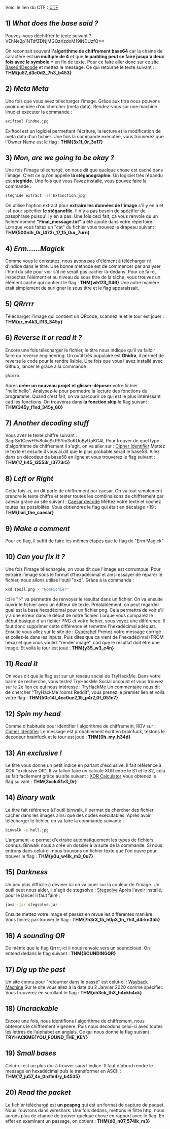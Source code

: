 Voici le lien du CTF :
[CTF](https://tryhackme.com/room/ctfcollectionvol1)

## 1) *What does the base said ?*

Pouvez-vous déchiffrer le texte suivant ?
VEhNe2p1NTdfZDNjMGQzXzdoM19iNDUzfQ==

On reconnait souvent **l'algorithme de chiffrement base64** car la chaine de caractère est **un multiple de 4** et que **le padding peut se faire jusqu'à deux fois avec le symbole =** en fin de texte. Pour ce faire aller donc sur ce site [Base64Decode](https://www.base64decode.org/) et mettez le message. 
Ce qui retourne le texte suivant :
**THM{ju57_d3c0d3_7h3_b453}**

## 2) *Meta Meta*

Une fois que vous avez télécharger l'image. Grâce aux titre nous pouvons avoir une idée d'où chercher (meta data).
Rendez-vous sur une machine linux et exécuter la commande :

```bash
exiftool Findme.jpg
```

Exiftool est un logiciel permettant l'écriture, la lecture et la modification de meta data d'un fichier.
Une fois la commande exécutée, vous trouverez que l'Owner Name est le flag :
**THM{3x1f_0r_3x17}**

## 3) *Mon, are we going to be okay ?*

Une fois l'image téléchargé, on nous dit que quelque chose est caché dans l'image. C'est ce qu'on appelle **la stéganographie.** Un logiciel très répandu est **steghide.** Une fois que vous l'avez installé, vous pouvez faire la commande :

```bash
steghide extract -sf Extinction.jpg
```

On utilise l'option extract pour **extraire les données de l'image** s'il y en a et -sf pour spécifier **le stéganofile.**
Il n'y a pas besoin de spécifier de passphrase puisqu'il y en a pas.
Une fois ceci fait, ça vous renvoie qu'un fichier nommé **"Final_message.txt"** a été ajouté dans votre répertoire.
Lorsque vous faites un "cat" du fichier vous trouvez le drapeau suivant :
**THM{500n3r_0r_l473r_17_15_0ur_7urn}**

## 4) *Erm......Magick*

Comme vous le constatez, nous avons pas d'élément à télécharger ni d'indice dans le titre. Une bonne méthode est de commencer par analyser l'html du site pour voir s'il ne serait pas cacher là-dedans.
Pour ce faire, inspectez l'élément et au niveau du sous titre de la tâche, vous trouvez un élément caché qui contient le flag :
**THM{wh173_fl46}**
Une autre manière était simplement de surligner le sous titre et le flag apparaissait.

## 5) *QRrrrr*

Télécharger l'image qui contient un QRcode, scannez le et le tour est jouer :
**THM{qr_m4k3_l1f3_345y}**

## 6) *Reverse it or read it ?*

Encore une fois télécharger le fichier, le titre nous indique qu'il va falloir faire du reverse engineering.
Un outil très populaire est **Ghidra**, il permet de reverse le code pour le rendre lisible.
Une fois que vous l'avez installé avec Github, lancer le grâce à la commande :

```bash
ghidra
```

Après **créer un nouveau projet et glisser-déposer** votre fichier "hello.hello". 
Analysez-le pour permettre la lecture des fonctions du programme. Quand c'est fait, on va parcourir ce qui est le plus intéréssant càd les fonctions. On trouveras dans **la fonction skip** le flag suivant :
**THM{345y_f1nd_345y_60}**

## 7) *Another decoding stuff*

Vous avez le texte chiffré suivant :
3agrSy1CewF9v8ukcSkPSYm3oKUoByUpKG4L
Pour trouver de quel type d'algorithme de chiffrement il s'agit, on va aller sur :
[Cipher Identifier](https://www.dcode.fr/cipher-identifier)
Mettez le texte et ensuite il vous ai dit que le plus probable serait le base58.
Allez dans un décodeur de base58 en ligne et vous trouverez le flag suivant :
**THM{17_h45_l3553r_l3773r5}**

## 8) *Left or Right*

Cette fois-ci, on dit parle de chiffrement par caesar.
On va tout simplement prendre le texte chiffré et tester toutes les combinaisons de chiffrement par caesar grâce au site suivant :
[Caesar decode](https://www.dcode.fr/caesar-cipher)
Mettez votre texte et cochez toutes les possiblités.
Vous obtiendrez le flag qui était en décalage +19 :
**THM{hail_the_caesar}**

## 9) *Make a comment*

Pour ce flag, il suffit de faire les mêmes étapes que le flag de "Erm Magick"

## 10) *Can you fix it ?*

Une fois l'image téléchargée, on vous dit que l'image est corrumpue. Pour extraire l'image sous le format d'hexadécimal et ainsi essayer de réparer le fichier, nous allons utilisé l'outil "xxd".
Grâce à la commande :

```bash
xxd spoil.png > "NomFichier"
```

ici le ">" va permettre de renvoyer le résultat dans un fichier. On va ensuite ouvrir le fichier avec un éditeur de texte.
Préalablement, on peut regarder quel est la base hexadécimal pour un fichier png. Cela permettra de voir s'il y a une erreur dans le début de notre fichier.
Lorque vous comparez le début basique d'un fichier PNG et votre fichier, vous voyez une différence. Il faut donc supprimer cette différence et remettre l'hexadécimal adéquat.
Ensuite vous allez sur le site de :
[Cyberchef](https://gchq.github.io/CyberChef/)
Prenez votre message corrigé et collez-le dans les inputs. Puis dites que ca vient de l'hexadécimal (FROM hexa) et que vous voulez "render image", càd que le résultat doit être une image.
Et voilà le tour est joué :
**THM{y35_w3_c4n}**

## 11) *Read it*

On vous dit que le flag est sur un réseau social de TryHackMe. Dans votre barre de recherche, vous testez TryHackMe Social account et vous trouvez sur le 2e lien ce qui nous intéresse :
[TryHackMe](https://www.reddit.com/r/tryhackme/comments/jy8p3p/about_ctf_collection_vol1/)
Un commentaire nous dit de chercher "TryHackMe rooms Reddit", vous prenez le premier lien et voilà votre flag :
**THM{50c14l_4cc0un7_15_p4r7_0f_051n7}**

## 12) *Spin my head*

Comme d'habitude pour identifier l'algorithme de chiffrement, RDV sur :
[Cipher Identifier](https://www.dcode.fr/cipher-identifier)
Le message est probablement écrit en brainfuck, testons le decodeur brainfuck et le tour est joué :
**THM{0h_my_h34d}**

## 13) *An exclusive !*

Le titre vous donne un petit indice en parlant d'exclusive. Il fait référence à XOR "exclusive OR".
Il va falloir faire un calcule XOR entre le S1 et le S2, cela se fait facilement grâce au site suivant :
[XOR Calculator](http://xor.pw/#)
Vous obtenez le flag suivant :
**THM{3xclu51v3_0r}**

## 14) *Binary walk*

Le titre fait référence à l'outil binwalk, il permet de chercher des fichier cacher dans les images ainsi que des codes exécutables. Après avoir télécharger le fichier, on va faire la commande suivante :

```bash
binwalk -e hell.jpg
```

L'argument -e permet d'extraire automatiquement les types de fichiers connus.
Binwalk nous a crée un dossier à la suite de la commande. Si nous entrons dans celui-ci, nous trouvons un fichier texte que l'on ouvre pour trouver le flag :
**THM{y0u_w4lk_m3_0u7}**

## 15) *Darkness*

Un peu plus difficile à deviner ici on va jouer sur la couleur de l'image. Un outil peut nous aider, il s'agit de stegsolve :
[Stegsolve](https://github.com/zardus/ctf-tools/blob/master/stegsolve/install)
Après l'avoir installé, pour le lancer il faut faire :

```bash
java -jar stegsolve.jar
```

Ensuite mettez votre image et passez en revue les différentes manière. Vous finirez par trouver le flag :
**THM{7h3r3_15_h0p3_1n_7h3_d4rkn355}**

## 16) *A sounding QR*

De même que le flag Qrrrr, ici il nous renvoie vers un soundcloud. On entend dedans le flag suivant :
**THM{SOUNDINGQR}**

## 17) *Dig up the past*

Un site connu pour "retourner dans le passé" est celui-ci :
[Wayback Machine](https://archive.org/web/)
Sur le site vous allez à la date du 2 Janvier 2020 comme spécifier. Vous trouverez en scrollant le flag :
**THM{ch3ck_th3_h4ckb4ck}**

## 18) *Uncrackable*

Encore une fois, nous identifions l'algorithme de chiffrement, nous obtenons le chiffrement Vigenere.
Puis nous decodons celui-ci avec toutes les lettres de l'alphabet en anglais. 
Ce qui nous donne le flag suivant :
**TRYHACKME{YOU_FOUND_THE_KEY}**

## 19) *Small bases*

Celui-ci est un plus dur à trouver sans l'indice. Il faut d'abord rendre le message en hexadécimal puis le transformer en ASCII :
**THM{17_ju57_4n_0rd1n4ry_b4535}**

## 20) *Read the packet*

Le fichier téléchargé est **un pcapng** qui est un format de capture de paquet. Nous l'ouvrons dans wireshark. Une fois dedans, mettons le filtre http, nous aurons plus de chance de trouver quelque chose en rapport avec le flag.
En effet en examinant un passage, on obtient :
**THM{d0_n07_574lk_m3}**